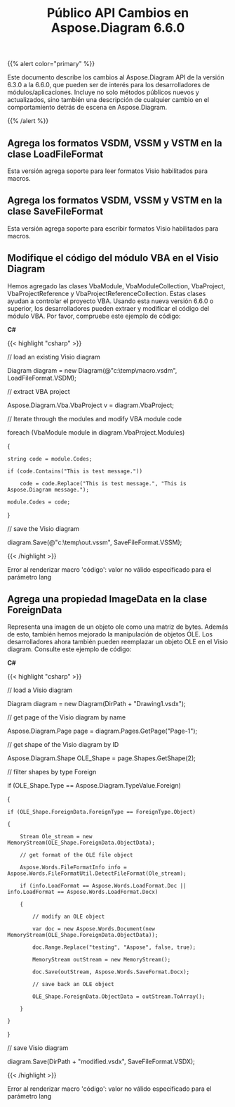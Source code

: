 ﻿---
title: Público API Cambios en Aspose.Diagram 6.6.0
type: docs
weight: 20
url: /es/net/public-api-changes-in-aspose-diagram-6-6-0/
---
{{% alert color="primary" %}} 

Este documento describe los cambios al Aspose.Diagram API de la versión 6.3.0 a la 6.6.0, que pueden ser de interés para los desarrolladores de módulos/aplicaciones. Incluye no solo métodos públicos nuevos y actualizados, sino también una descripción de cualquier cambio en el comportamiento detrás de escena en Aspose.Diagram.

{{% /alert %}} 
## **Agrega los formatos VSDM, VSSM y VSTM en la clase LoadFileFormat**
Esta versión agrega soporte para leer formatos Visio habilitados para macros.
## **Agrega los formatos VSDM, VSSM y VSTM en la clase SaveFileFormat**
Esta versión agrega soporte para escribir formatos Visio habilitados para macros.
## **Modifique el código del módulo VBA en el Visio Diagram**
Hemos agregado las clases VbaModule, VbaModuleCollection, VbaProject, VbaProjectReference y VbaProjectReferenceCollection. Estas clases ayudan a controlar el proyecto VBA. Usando esta nueva versión 6.6.0 o superior, los desarrolladores pueden extraer y modificar el código del módulo VBA. Por favor, compruebe este ejemplo de código:

**C#**

{{< highlight "csharp" >}}

 // load an existing Visio diagram

Diagram diagram = new Diagram(@"c:\temp\macro.vsdm", LoadFileFormat.VSDM);

// extract VBA project

Aspose.Diagram.Vba.VbaProject v = diagram.VbaProject;

// Iterate through the modules and modify VBA module code

foreach (VbaModule module in diagram.VbaProject.Modules)

{

    string code = module.Codes;

    if (code.Contains("This is test message."))

        code = code.Replace("This is test message.", "This is Aspose.Diagram message.");

    module.Codes = code;

}

// save the Visio diagram

diagram.Save(@"c:\temp\out.vssm", SaveFileFormat.VSSM);

{{< /highlight >}}

Error al renderizar macro 'código': valor no válido especificado para el parámetro lang
## **Agrega una propiedad ImageData en la clase ForeignData**
Representa una imagen de un objeto ole como una matriz de bytes. Además de esto, también hemos mejorado la manipulación de objetos OLE. Los desarrolladores ahora también pueden reemplazar un objeto OLE en el Visio diagram. Consulte este ejemplo de código:

**C#**

{{< highlight "csharp" >}}

 // load a Visio diagram

Diagram diagram = new Diagram(DirPath + "Drawing1.vsdx");

// get page of the Visio diagram by name

Aspose.Diagram.Page page = diagram.Pages.GetPage("Page-1");

// get shape of the Visio diagram by ID

Aspose.Diagram.Shape OLE_Shape = page.Shapes.GetShape(2);

// filter shapes by type Foreign

if (OLE_Shape.Type == Aspose.Diagram.TypeValue.Foreign)

{

    if (OLE_Shape.ForeignData.ForeignType == ForeignType.Object)

    {

        Stream Ole_stream = new MemoryStream(OLE_Shape.ForeignData.ObjectData);

        // get format of the OLE file object

        Aspose.Words.FileFormatInfo info = Aspose.Words.FileFormatUtil.DetectFileFormat(Ole_stream);

        if (info.LoadFormat == Aspose.Words.LoadFormat.Doc || info.LoadFormat == Aspose.Words.LoadFormat.Docx)

        {

            // modify an OLE object

            var doc = new Aspose.Words.Document(new MemoryStream(OLE_Shape.ForeignData.ObjectData));

            doc.Range.Replace("testing", "Aspose", false, true);

            MemoryStream outStream = new MemoryStream();

            doc.Save(outStream, Aspose.Words.SaveFormat.Docx);

            // save back an OLE object

            OLE_Shape.ForeignData.ObjectData = outStream.ToArray();

        }

    }

}

// save Visio diagram

diagram.Save(DirPath + "modified.vsdx", SaveFileFormat.VSDX);

{{< /highlight >}}

Error al renderizar macro 'código': valor no válido especificado para el parámetro lang
